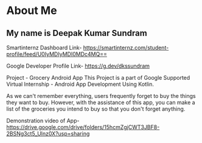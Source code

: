# About Me
## My name is Deepak Kumar Sundram

Smartinternz Dashboard Link- https://smartinternz.com/student-profile/feed/U0IyMDIyMDI0MDc4MQ==

Google Developer Profile Link- https://g.dev/dkssundram

Project - Grocery Android App
This Project is a part of Google Supported Virtual Internship - Android App Development Using Kotlin.

As we can't remember everything, users frequently forget to buy the things they want to buy. However, with the assistance of this app, you can make a list of the groceries you intend to buy so that you don't forget anything.

Demonstration video of App- https://drive.google.com/drive/folders/15hcmZgjCWT3JBF8-2BSNg3ct5_Ulnz0X?usp=sharing 
